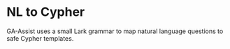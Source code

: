 # NL to Cypher

GA-Assist uses a small Lark grammar to map natural language questions to safe Cypher templates.
